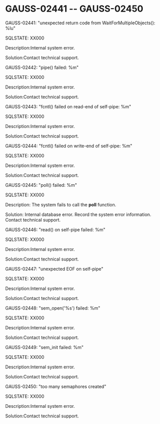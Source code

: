 # GAUSS-02441 -- GAUSS-02450<a name="EN-US_TOPIC_0302073093"></a>

GAUSS-02441: "unexpected return code from WaitForMultipleObjects\(\): %lu"

SQLSTATE: XX000

Description:Internal system error.

Solution:Contact technical support.

GAUSS-02442: "pipe\(\) failed: %m"

SQLSTATE: XX000

Description:Internal system error.

Solution:Contact technical support.

GAUSS-02443: "fcntl\(\) failed on read-end of self-pipe: %m"

SQLSTATE: XX000

Description:Internal system error.

Solution:Contact technical support.

GAUSS-02444: "fcntl\(\) failed on write-end of self-pipe: %m"

SQLSTATE: XX000

Description:Internal system error.

Solution:Contact technical support.

GAUSS-02445: "poll\(\) failed: %m"

SQLSTATE: XX000

Description: The system fails to call the  **poll**  function.

Solution: Internal database error. Record the system error information. Contact technical support.

GAUSS-02446: "read\(\) on self-pipe failed: %m"

SQLSTATE: XX000

Description:Internal system error.

Solution:Contact technical support.

GAUSS-02447: "unexpected EOF on self-pipe"

SQLSTATE: XX000

Description:Internal system error.

Solution:Contact technical support.

GAUSS-02448: "sem\_open\('%s'\) failed: %m"

SQLSTATE: XX000

Description:Internal system error.

Solution:Contact technical support.

GAUSS-02449: "sem\_init failed: %m"

SQLSTATE: XX000

Description:Internal system error.

Solution:Contact technical support.

GAUSS-02450: "too many semaphores created"

SQLSTATE: XX000

Description:Internal system error.

Solution:Contact technical support.

